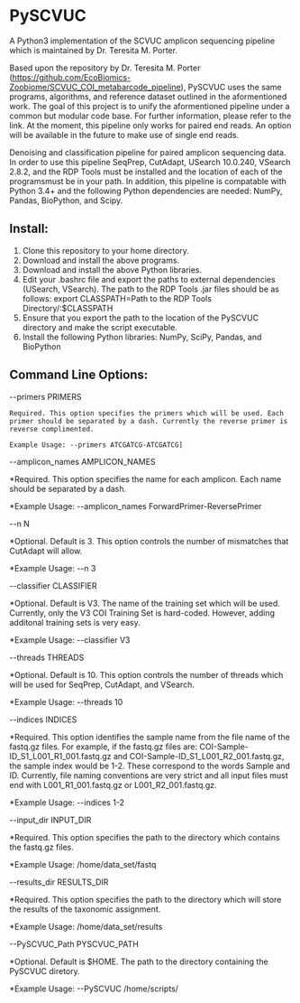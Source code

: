 # PySCVUC
A Python3 implementation of the SCVUC amplicon sequencing pipeline which is maintained by Dr. Teresita M. Porter.

Based upon the repository by Dr. Teresita M. Porter (https://github.com/EcoBiomics-Zoobiome/SCVUC_COI_metabarcode_pipeline), PySCVUC uses the same programs, algorithms, and reference dataset outlined in the aformentioned work. The goal of this project is to unify the aformentioned pipeline under a common but modular code base. For further information, please refer to the link. At the moment, this pipeline only works for paired end reads. An option will be available in the future to make use of single end reads.

Denoising and classification pipeline for paired amplicon sequencing data. In order to use this pipeline SeqPrep, CutAdapt, USearch 10.0.240, VSearch 2.8.2, and the RDP Tools must be installed and the location of each of the programsmust be in your path. In addition, this pipeline is compatable with Python 3.4+ and the following Python dependencies are needed: NumPy, Pandas, BioPython, and Scipy. 

## Install:
1) Clone this repository to your home directory.
2) Download and install the above programs.
3) Download and install the above Python libraries.
4) Edit your .bashrc file and export the paths to external dependencies (USearch, VSearch). The path to the RDP Tools .jar files should be as follows: export CLASSPATH=Path to the RDP Tools Directory/:$CLASSPATH
5) Ensure that you export the path to the location of the PySCVUC directory and make the script executable.
6) Install the following Python libraries: NumPy, SciPy, Pandas, and BioPython

## Command Line Options: 
--primers PRIMERS

```Required. This option specifies the primers which will be used. Each primer should be separated by a dash. Currently the reverse primer is reverse complimented.```

```Example Usage: --primers ATCGATCG-ATCGATCG]```

--amplicon_names AMPLICON_NAMES

*Required. This option specifies the name for each amplicon. Each name should be separated by a dash.

*Example Usage: --amplicon_names ForwardPrimer-ReversePrimer

--n N

*Optional. Default is 3. This option controls the number of mismatches that CutAdapt will allow.

*Example Usage: --n 3

--classifier CLASSIFIER

*Optional. Default is V3. The name of the training set which will be used. Currently, only the V3 COI Training Set is hard-coded. However, adding additonal training sets is very easy.

*Example Usage: --classifier V3

--threads THREADS

*Optional. Default is 10. This option controls the number of threads which will be used for SeqPrep, CutAdapt, and VSearch.

*Example Usage: --threads 10

--indices INDICES

*Required. This option identifies the sample name from the file name of the fastq.gz files. For example, if the fastq.gz files are: COI-Sample-ID_S1_L001_R1_001.fastq.gz and COI-Sample-ID_S1_L001_R2_001.fastq.gz, the sample index would be 1-2. These correspond to the words Sample and ID. Currently, file naming conventions are very strict and all input files must end with L001_R1_001.fastq.gz or L001_R2_001.fastq.gz.

*Example Usage: --indices 1-2

--input_dir INPUT_DIR

*Required. This option specifies the path to the directory which contains the fastq.gz files.

*Example Usage: /home/data_set/fastq

--results_dir RESULTS_DIR

*Required. This option specifies the path to the directory which will store the results of the taxonomic assignment.

*Example Usage: /home/data_set/results

--PySCVUC_Path PYSCVUC_PATH

*Optional. Default is $HOME. The path to the directory containing the PySCVUC diretory.
                        
*Example Usage: --PySCVUC /home/scripts/

